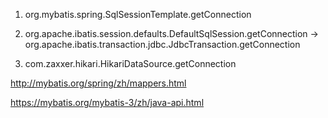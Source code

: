 


1. org.mybatis.spring.SqlSessionTemplate.getConnection

2. org.apache.ibatis.session.defaults.DefaultSqlSession.getConnection -> org.apache.ibatis.transaction.jdbc.JdbcTransaction.getConnection

3. com.zaxxer.hikari.HikariDataSource.getConnection



http://mybatis.org/spring/zh/mappers.html

https://mybatis.org/mybatis-3/zh/java-api.html
